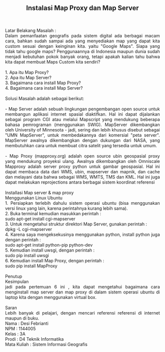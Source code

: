 <h2 align="center">Instalasi Map Proxy dan Map Server</h2> 
<p align="justify">
<br>
<br>
Latar Belakang Masalah :<br>
Dalam pemanfaatan geografis pada sistem digital ada berbagai macam cara, bahkan sudah sampai ada yang menyediakan map yang dapat kita custom sesuai dengan keinginan kita. yaitu "Google Maps". Siapa yang tidak tahu google maps? Penggunaannya di Indonesia maupun dunia sudah menjadi kebutuhan pokok banyak orang, tetapi apakah kalian tahu bahwa kita dapat membuat Maps Custom kita sendiri?
<br>
<br>
1. Apa itu Map Proxy?<br>
2. Apa itu Map Server?<br>
3. Bagaimana cara install Map Proxy?<br>
4. Bagaimana cara install Map Server?<br>
<br>
Solusi Masalah adalah sebagai berikut:<br>
<br>
- Map Server adalah sebuah lingkungan pengembangan open source untuk membangun aplikasi internet spasial diaktifkan. Hal ini dapat dijalankan sebagai program CGI atau melalui Mapscript yang mendukung beberapa bahasa pemrograman (menggunakan SWIG). MapServer dikembangkan oleh University of Minnesota - jadi, sering dan lebih khusus disebut sebagai "UMN MapServer", untuk membedakannya dari komersial "peta server". MapServer awalnya dikembangkan dengan dukungan dari NASA, yang membutuhkan cara untuk membuat citra satelit yang tersedia untuk umum.<br>
<br>
- Map Proxy (mapproxy.org) adalah open source ubin geospasial proxy yang mendukung proyeksi ulang. Awalnya dikembangkan oleh Omniscale Mapproxy adalah server proxy python untuk gambar geospasial. Hal ini dapat membaca data dari WMS, ubin, mapserver dan mapnik, dan cache dan melayani data bahwa sebagai WMS, WMTS, TMS dan KML. Hal ini juga dapat melakukan reprojections antara berbagai sistem koordinat referensi<br>
<br>
Installasi Map server & map proxy<br>
Menggunakan Linux Ubuntu <br>
1. Persiapkan terlebih dahulu sistem operasi ubuntu (bisa menggunakan versi linux yang lain, karena perintahnya kurang lebih sama).<br>
2. Buka terminal kemudian masukkan perintah :<br>
sudo apt-get install cgi-mapserver<br>
3. Untuk mengetahui struktur direktori Map Server, gunakan perintah :<br>
dpkg -L cgi-mapserver<br>
4. Karena saya mengeksekusinya menggunakan python, install python juga dengan perintah :<br>
sudo apt-get install python-pip python-dev<br>
5. Kemudian install uwsgi, dengan perintah :<br>
sudo pip install uwsgi<br>
6. Kemudian install Map Proxy, dengan perintah :<br>
sudo pip install MapProxy <br>
<br>
Penutup<br>
Kesimpulan<br>
jadi pada pertemuan 6 ini , kita dapat mengetahui bagaimana cara menginstall map server dan map proxy di dalam sistem operasi ubuntu di laptop kita dengan menggunakan virtual box.<br>
<br>
Saran<br>
Lebih banyak  di pelajari, dengan mencari referensi referensi di internet maupun di buku.<br>
Nama : Desi Febrianti<br>
NPM : 1144005<br>
Kelas : 3A<br>
Prodi : D4 Teknik Informatika<br>
Mata Kuliah : Sistem Informasi Geografis<br>
<br>
